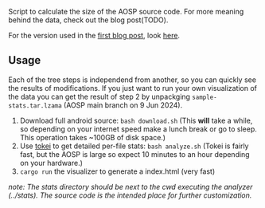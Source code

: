 Script to calculate the size of the AOSP source code. For more meaning behind 
the data, check out the blog post(TODO).

For the version used in the [first blog post](https://derdilla.com/blog/size-aosp.html), look [here](https://github.com/derdilla/aosp-analyzer/tree/0e31f9099ba5c913aa06b7bba192aa231c27ddb0).

## Usage

Each of the tree steps is independend from another, so you can quickly see the results of modifications. If you just want to run your own visualization of the data you can get the result of step 2 by unpackging `sample-stats.tar.lzama` (AOSP main branch on 9 Jun 2024).

1. Download full android source: `bash download.sh` (This **will** take a while, so depending on your internet speed make a lunch break or go to sleep. This operation takes ~100GB of disk space.)
2. Use [tokei](https://github.com/XAMPPRocky/tokei) to get detailed per-file stats: `bash analyze.sh` (Tokei is fairly fast, but the AOSP is large so expect 10 minutes to an hour depending on your hardware.)
3. `cargo run` the visualizer to generate a index.html (very fast)

*note: The stats directory should be next to the cwd executing the analyzer (../stats). The source code is the intended place for further customization.*
